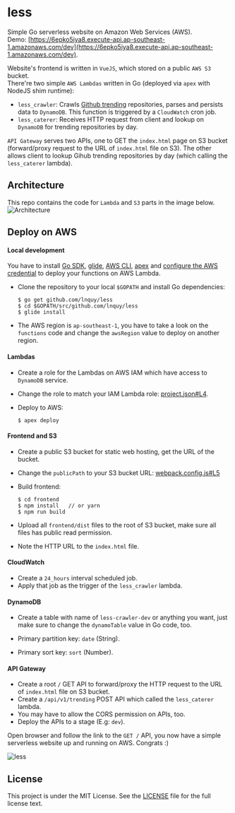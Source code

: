 # less
Simple Go serverless website on Amazon Web Services (AWS).   
Demo: [https://6epko5iya8.execute-api.ap-southeast-1.amazonaws.com/dev](https://6epko5iya8.execute-api.ap-southeast-1.amazonaws.com/dev).  

Website's frontend is written in `VueJS`, which stored on a public `AWS S3` bucket.  
There're two simple `AWS Lambdas` written in Go (deployed via `apex` with NodeJS shim runtime):

- `less_crawler`: Crawls [Github trending](https://github.com/trending) repositories, parses and persists data to `DynamoDB`. This function is triggered by a `CloudWatch` cron job.
- `less_caterer`: Receives HTTP request from client and lookup on `DynamoDB` for trending repositories by day.

`API Gateway` serves two APIs, one to GET the `index.html` page on S3 bucket (forward/proxy request to the URL of `index.html` file on S3). The other allows client to lookup Gihub trending repositories by day (which calling the `less_caterer` lambda).

## Architecture

This repo contains the code for `Lambda` and `S3` parts in the image below.  
![Architecture](https://github.com/lnquy/less/blob/master/images/less-arch.jpg)

## Deploy on AWS

#### Local development

You have to install [Go SDK](https://golang.org/dl/), [glide](https://github.com/Masterminds/glide), [AWS CLI](http://docs.aws.amazon.com/cli/latest/userguide/installing.html), [apex](http://apex.run/) and [configure the AWS credential](http://apex.run/#aws-credentials) to deploy your functions on AWS Lambda.  

- Clone the repository to your local `$GOPATH` and install Go dependencies:

  ```shell
  $ go get github.com/lnquy/less
  $ cd $GOPATH/src/github.com/lnquy/less
  $ glide install
  ```

- The AWS region is `ap-southeast-1`, you have to take a look on the `functions` code and change the `awsRegion` value to deploy on another region.

#### Lambdas

- Create a role for the Lambdas on AWS IAM which have access to `DynamoDB` service.

- Change the role to match your IAM Lambda role: [project.json#L4](https://github.com/lnquy/less/blob/e84fa6f1d12d83e3ff7f0bd92fbc96e044a122f7/project.json#L4).

- Deploy to AWS:

  ```shell
  $ apex deploy  
  ```

#### Frontend and S3

- Create a public S3 bucket for static web hosting, get the URL of the bucket.

- Change the `publicPath` to your S3 bucket URL: [webpack.config.js#L5](https://github.com/lnquy/less/blob/e84fa6f1d12d83e3ff7f0bd92fbc96e044a122f7/frontend/webpack.config.js#L5)

- Build frontend:

  ```
  $ cd frontend
  $ npm install   // or yarn
  $ npm run build
  ```

- Upload all `frontend/dist` files to the root of S3 bucket, make sure all files has public read permission.

- Note the HTTP URL to the `index.html` file.

#### CloudWatch

- Create a `24_hours` interval scheduled job.
- Apply that job as the trigger of the `less_crawler` lambda.

#### DynamoDB

- Create a table with name of `less-crawler-dev` or anything you want, just make sure to change the `dynamoTable` value in Go code, too.

- Primary partition key: `date` (String).

- Primary sort key: `sort` (Number).

#### API Gateway

- Create a root `/` GET API to forward/proxy the HTTP request to the URL of `index.html` file on S3 bucket.
- Create a `/api/v1/trending` POST API which called the `less_caterer` lambda.
- You may have to allow the CORS permission on APIs, too.
- Deploy the APIs to a stage (E.g: `dev`).


Open browser and follow the link to the `GET /` API, you now have a simple serverless website up and running on AWS. Congrats :)

![less](https://github.com/lnquy/less/blob/master/images/less-demo.jpg)

## License

This project is under the MIT License. See the [LICENSE](https://github.com/lnquy/less/blob/master/LICENSE) file for the full license text.
